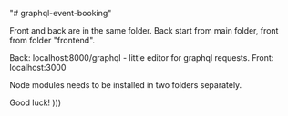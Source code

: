 "# graphql-event-booking" 

Front and back are in the same folder. 
Back start from main folder, front from folder "frontend".

Back: localhost:8000/graphql - little editor for graphql requests.
Front: localhost:3000

Node modules needs to be installed in two folders separately.

Good luck! )))
